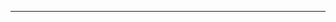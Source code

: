 <!--
CO_OP_TRANSLATOR_METADATA:
{
  "original_hash": "90ac762d40c6db51b8081cdb3e49e9db",
  "translation_date": "2025-08-28T21:10:50+00:00",
  "source_file": "README.md",
  "language_code": "sv"
}
-->


---

